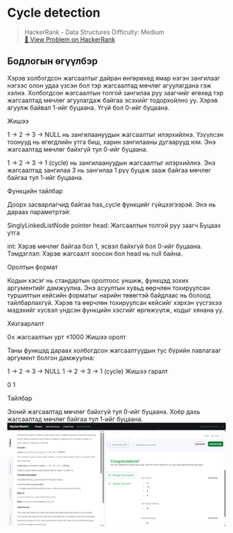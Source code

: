 # Cycle detection


> HackerRank - Data Structures 
> Difficulty: Medium  
> [🔗 View Problem on HackerRank](https://www.hackerrank.com/challenges/detect-whether-a-linked-list-contains-a-cycle/problem?isFullScreen=true)


## Бодлогын өгүүлбэр
Хэрэв холбогдсон жагсаалтыг дайран өнгөрөхөд ямар нэгэн зангилааг нэгээс олон удаа үзсэн бол тэр жагсаалтад мөчлөг агуулагдана гэж хэлнэ. Холбогдсон жагсаалтын толгой зангилаа руу заагчийг өгөхөд тэр жагсаалтад мөчлөг агуулагдаж байгаа эсэхийг тодорхойлно уу. Хэрэв агуулж байвал 1-ийг буцаана. Үгүй бол 0-ийг буцаана.

Жишээ

1 -> 2 -> 3 -> NULL нь зангилаануудын жагсаалтыг илэрхийлнэ. Үзүүлсэн тоонууд нь өгөгдлийн утга биш, харин зангилааны дугаарууд юм. Энэ жагсаалтад мөчлөг байхгүй тул 0-ийг буцаана.

1 -> 2 -> 3 -> 1 (cycle) нь зангилаануудын жагсаалтыг илэрхийлнэ. Энэ жагсаалтад зангилаа 3 нь зангилаа 1 рүү буцаж зааж байгаа мөчлөг байгаа тул 1-ийг буцаана.

Функцийн тайлбар

Доорх засварлагчид байгаа has_cycle функцийг гүйцээгээрэй.
Энэ нь дараах параметртэй:

SinglyLinkedListNode pointer head: Жагсаалтын толгой руу заагч
Буцаах утга

int: Хэрэв мөчлөг байгаа бол 1, эсвэл байхгүй бол 0-ийг буцаана.
Тэмдэглэл: Хэрэв жагсаалт хоосон бол head нь null байна.

Оролтын формат

Кодын хэсэг нь стандартын оролтоос уншиж, функцэд зохих аргументийг дамжуулна. Энэ асуултын хувьд өөрчлөн тохируулсан туршилтын кейсийн форматыг нарийн төвөгтэй байдлаас нь болоод тайлбарлахгүй. Хэрэв та өөрчлөн тохируулсан кейсийг хэрхэн үүсгэхээ мэдэхийг хүсвэл үндсэн функцийн хэсгийг өргөжүүлж, кодыг хянана уу.

Хязгаарлалт

0≤ жагсаалтын урт ≤1000
Жишээ оролт

Таны функцэд дараах холбогдсон жагсаалтуудын тус бүрийн лавлагааг аргумент болгон дамжуулна:

1 -> 2 -> 3 -> NULL
1 -> 2 -> 3 -> 1 (cycle)
Жишээ гаралт

0
1

Тайлбар

Эхний жагсаалтад мөчлөг байхгүй тул 0-ийг буцаана.
Хоёр дахь жагсаалтад мөчлөг байгаа тул 1-ийг буцаана.
![alt text](<Screenshot 2025-06-10 142418.png>)